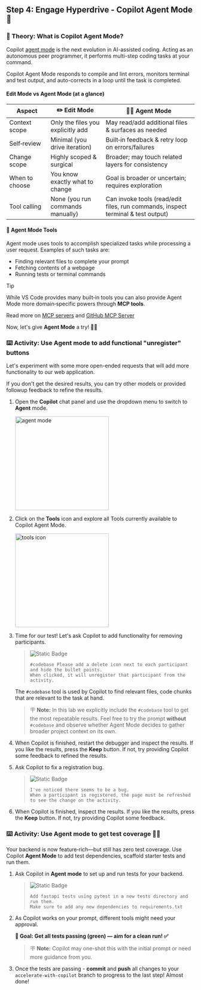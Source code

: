 ## Step 4: Engage Hyperdrive - Copilot Agent Mode 🚀

### 📖 Theory: What is Copilot Agent Mode?

Copilot [agent mode](https://code.visualstudio.com/docs/copilot/chat/chat-agent-mode) is the next evolution in AI-assisted coding. Acting as an autonomous peer programmer, it performs multi-step coding tasks at your command.

Copilot Agent Mode responds to compile and lint errors, monitors terminal and test output, and auto-corrects in a loop until the task is completed.

#### Edit Mode vs Agent Mode (at a glance)

| Aspect         | ✏️ Edit Mode                      | 👩‍🚀 Agent Mode                                                                    |
| -------------- | --------------------------------- | -------------------------------------------------------------------------------- |
| Context scope  | Only the files you explicitly add | May read/add additional files & surfaces as needed                               |
| Self‑review    | Minimal (you drive iteration)     | Built‑in feedback & retry loop on errors/failures                                |
| Change scope   | Highly scoped & surgical          | Broader; may touch related layers for consistency                                |
| When to choose | You know exactly what to change   | Goal is broader or uncertain; requires exploration                               |
| Tool calling   | None (you run commands manually)  | Can invoke tools (read/edit files, run commands, inspect terminal & test output) |

#### 🧰 Agent Mode Tools

Agent mode uses tools to accomplish specialized tasks while processing a user request. Examples of such tasks are:

- Finding relevant files to complete your prompt
- Fetching contents of a webpage
- Running tests or terminal commands

> [!TIP]
> While VS Code provides many built‑in tools you can also provide Agent Mode more domain‑specific powers through **MCP tools**.
>
> Read more on [MCP servers](https://code.visualstudio.com/docs/copilot/customization/mcp-servers) and [GitHub MCP Server](https://github.com/github/github-mcp-server)

Now, let's give **Agent Mode** a try! 👩‍🚀

### :keyboard: Activity: Use Agent mode to add functional "unregister" buttons

Let's experiment with some more open-ended requests that will add more functionality to our web application.

If you don't get the desired results, you can try other models or provided followup feedback to refine the results.

1. Open the **Copilot** chat panel and use the dropdown menu to switch to **Agent** mode.

   <img width="250" alt="agent mode" src="https://github.com/user-attachments/assets/9bb85530-77a1-4d47-86b2-99769ce197db" />

1. Click on the **Tools** icon and explore all Tools currently available to Copilot Agent Mode.

   <img width="250"  alt="tools icon" src="https://github.com/user-attachments/assets/8f73400a-2647-4b28-b52b-721b8cf348d8" />


1. Time for our test! Let's ask Copilot to add functionality for removing participants.

   > ![Static Badge](https://img.shields.io/badge/-Prompt-text?style=social&logo=github%20copilot)
   >
   > ```prompt
   > #codebase Please add a delete icon next to each participant and hide the bullet points.
   > When clicked, it will unregister that participant from the activity.
   > ```

   The `#codebase` tool is used by Copilot to find relevant files, code chunks that are relevant to the task at hand.

   > 🪧 **Note:** In this lab we explicitly include the `#codebase` tool to get the most repeatable results.
   > Feel free to try the prompt **without** `#codebase` and observe whether Agent Mode decides to gather broader project context on its own.

1. When Copilot is finished, restart the debugger and inspect the results. If you like the results, press the **Keep** button. If not, try providing Copilot some feedback to refined the results.

1. Ask Copilot to fix a registration bug.

   > ![Static Badge](https://img.shields.io/badge/-Prompt-text?style=social&logo=github%20copilot)
   >
   > ```prompt
   > I've noticed there seems to be a bug.
   > When a participant is registered, the page must be refreshed to see the change on the activity.
   > ```

1. When Copilot is finished, inspect the results. If you like the results, press the **Keep** button. If not, try providing Copilot some feedback.

### :keyboard: Activity: Use Agent mode to get test coverage 🧑‍🚀

Your backend is now feature‑rich—but still has zero test coverage. Use Copilot **Agent Mode** to add test dependencies, scaffold starter tests and run them.

1. Ask Copilot in **Agent mode** to set up and run tests for your backend.

   > ![Static Badge](https://img.shields.io/badge/-Prompt-placeholder?style=social&logo=github%20copilot)
   >
   > ```prompt
   > Add fastapi tests using pytest in a new tests directory and run them.
   > Make sure to add any new dependencies to requirements.txt
   > ```

1. As Copilot works on your prompt, different tools might need your approval.

   **🎯 Goal: Get all tests passing (green) — aim for a clean run! ✅**

   > 🪧 **Note:** Copilot may one-shot this with the initial prompt or need more guidance from you.

1. Once the tests are passing - **commit** and **push** all changes to your `accelerate-with-copilot` branch to progress to the last step! Almost done!
